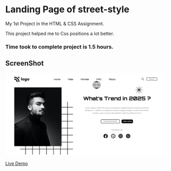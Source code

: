 # Landing Page of street-style

My 1st Project in the HTML & CSS Assignment.

This project helped me to Css positions a lot better.

### Time took to complete project is 1.5 hours.


## ScreenShot

![Project 1](./assets/p1.png)

[Live Demo](https://street-style-landing-page-femas.netlify.app/)